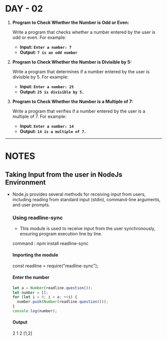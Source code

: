 # DAY - 02

1. **Program to Check Whether the Number is Odd or Even:**

   Write a program that checks whether a number entered by the user is odd or even. For example:

   - **Input:** **`Enter a number: 7`**
   - **Output:** **`7 is an odd number`**

2. **Program to Check Whether the Number is Divisible by 5:**

   Write a program that determines if a number entered by the user is divisible by 5. For example:

   - **Input:** **`Enter a number: 25`**
   - **Output:** **`25 is divisible by 5.`**

3. **Program to Check Whether the Number is a Multiple of 7:**

   Write a program that verifies if a number entered by the user is a multiple of 7. For example:

   - **Input:** **`Enter a number: 14`**
   - **Output:** **`14 is a multiple of 7.`**

---

# NOTES

## Taking Input from the user in NodeJs Environment

- Node.js provides several methods for receiving input from users, including reading from standard input (stdin), command-line arguments, and user prompts.

  ### Using readline-sync

  - This module is used to receive input from the user synchronously, ensuring program execution line by line.

  command : npm install readline-sync

  #### Importing the module

  const readline = require("readline-sync");

  #### Enter the number

  ```javascript
  let a = Number(readline.question());
  let number = [];
  for (let i = 0; i < a; ++i) {
    number.push(Number(readline.question()));
  }
  console.log(number);
  ```

  #### Output

  2
  1
  2
  [1,2]
